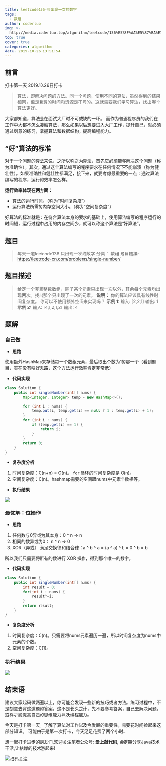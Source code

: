 ```yaml
---
title: leetcode136-只出现一次的数字
tags:
  - 数组
author: coderluo
img: >-
  http://media.coderluo.top/algorithm/leetcode/136%E5%8F%AA%E5%87%BA%E7%8E%B0%E4%B8%80%E6%AC%A1%E7%9A%84%E6%95%B0%E5%AD%97.png
top: true
cover: true
categories: algorithm
date: 2019-10-26 13:51:54
---
```



## 前言
打卡第一天 
2019.10.26日打卡

> 算法，即解决问题的方法。同一个问题，使用不同的算法，虽然得到的结果相同，但是耗费的时间和资源是不同的。这就需要我们学习算法，找出哪个算法更好。

大家都知道，算法是在面试大厂时不可或缺的一环。 而作为普通程序员的我们在工作中大都不怎么接触算法，那么如果以后想要进入大厂工作，提升自己，就必须通过刻意的练习，掌握算法和数据结构，提高编程能力。




## “好”算法的标准
对于一个问题的算法来说，之所以称之为算法，首先它必须能够解决这个问题（称为准确性）。其次，通过这个算法编写的程序要求在任何情况下不能崩溃（称为健壮性）。如果准确性和健壮性都满足，接下来，就要考虑最重要的一点：通过算法编写的程序，运行的效率怎么样。

**运行效率体现在两方面：** 

- 算法的运行时间。（称为“时间复杂度”）
- 运行算法所需的内存空间大小。（称为“空间复杂度”）

好算法的标准就是：在符合算法本身的要求的基础上，使用算法编写的程序运行的时间短，运行过程中占用的内存空间少，就可以称这个算法是“好算法”。





## 题目

> 每天一道leetcode136.只出现一次的数字
> 分类： 数组
> 题目链接: https://leetcode-cn.com/problems/single-number/


## 题目描述
> 给定一个非空整数数组，除了某个元素只出现一次以外，其余每个元素均出现两次。找出那个只出现了一次的元素。
**说明：**
你的算法应该具有线性时间复杂度。 你可以不使用额外空间来实现吗？
**示例 1:**
输入: [2,2,1]
输出: 1
**示例 2:**
输入: [4,1,2,1,2]
输出: 4


## 题解

### 自己做


- **思路**

使用额外HashMap来存储每一个数组元素，最后取出个数为1的那一个（看到题目，实在没有啥好思路，这个方法运行效率肯定非常低）

- **代码实现**

```java
class Solution {
    public int singleNumber(int[] nums) {
        Map<Integer, Integer> temp = new HashMap<>();

		for (int i : nums) {
			temp.put(i, temp.get(i) == null ? 1 : temp.get(i) + 1);
		}
		for (int i : nums) {
			if (temp.get(i) == 1) {
				return i;
			}
		}
		return 0;
    }
}
```


- **复杂度分析**

1. 时间复杂度：O(n+n) = O(n)。 `for` 循环的时间复杂度是 O(n)。
2. 空间复杂度：O(n)。hashmap需要的空间跟nums中元素个数相等。

- **执行结果**

![](http://media.coderluo.top/algorithm/leetcode/136leetcode126-1.png)



### 最优解：位操作

- **思路** 



1. 任何数与0异或为其本身：0 ^ n => n
2. 相同的数异或为0： n ^ n => 0
3. XOR（异或） 满足交换律和结合律：a ^ b ^ a = (a ^ a) ^ b = 0 ^ b = b


所以我们只需要将所有的数进行 XOR 操作，得到那个唯一的数字。

- **代码实现**

```java
class Solution {
    public int singleNumber(int[] nums) {
        int result = 0;
        for(int i : nums) {
            result^=i;
        }
        return result;
    }
}
```

- **复杂度分析**

1. 时间复杂度：O(n)。只需要将nums元素遍历一遍，所以时间复杂度为nums中元素的个数。
2. 空间复杂度：O(1)。

### 执行结果

![](http://media.coderluo.top/algorithm/leetcode/136leetcode136.png)



## 结束语

建议大家起码做两遍以上，你可能会发现一些新的技巧或者方法。练习过程中，不是刻意去背这道题的答案，这不是长久之计，先不要参考答案，自己去解决问题，这样才能提高自己的思维能力以及编程能力。

今天是打卡第一天，了解了算法对工作以及今发展的重要性，需要花时间捡起来这部分知识。 可能由于是第一次打卡，今天足足花费了两个小时。



想一起打卡进步的朋友们,欢迎关注笔者公众号: **爱上敲代码**, 会定期分享Java技术干活,让枯燥的技术游起来!

![扫码关注](http://media.coderluo.top/blog/article/wechar-erweima/最新关注引导.png)























